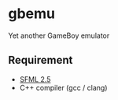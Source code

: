 # gbemu
Yet another GameBoy emulator


## Requirement
 - [SFML 2.5](https://www.sfml-dev.org/index.php)
 - C++ compiler (gcc / clang)

